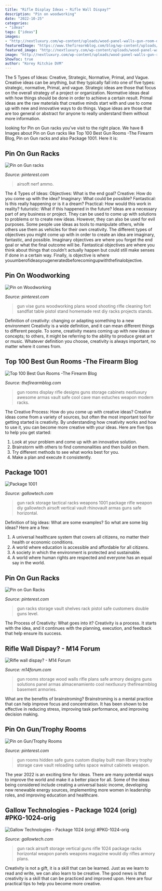 ```yaml
---
title: "Rifle Display Ideas ~ Rifle Wall Dispay?"
description: "Pin on woodworking"
date: "2022-10-25"
categories:
- "ideas"
tags: ["ideas"]
images:
- "http://nextluxury.com/wp-content/uploads/wood-panel-walls-gun-room-design-ideas.jpeg"
featuredImage: "https://www.thefirearmblog.com/blog/wp-content/uploads/2016/03/rifle-display-in-gun-room.jpg"
featured_image: "http://nextluxury.com/wp-content/uploads/wood-panel-walls-gun-room-design-ideas.jpeg"
image: "http://nextluxury.com/wp-content/uploads/wood-panel-walls-gun-room-design-ideas.jpeg"
ShowToc: true
author: "Korey Ritchie DVM"
---
```



The 5 Types of Ideas: Creative, Strategic, Normative, Primal, and Vague.
Creative ideas can be anything, but they typically fall into one of five types: strategic, normative, Primal, and vague. 
Strategic ideas are those that focus on the overall strategy of a project or organization. Normative ideas deal with how things should be done in order to achieve a certain result. Primal ideas are the raw materials that creative minds start with and use to come up with new and innovative ways to do things. Vague ideas are those that are too general or abstract for anyone to really understand them without more information.

	

		
looking for Pin on Gun racks you've visit to the right place. We have 8 Images about Pin on Gun racks like Top 100 Best Gun Rooms -The Firearm Blog, Pin on Gun racks and also Package 1001. Here it is:
		
    
## Pin On Gun Racks

<img loading=lazy src="https://i.pinimg.com/736x/bd/ff/99/bdff99638a1d36b54333cd8bd23b98bd.jpg" onerror="this.onerror=null;this.src='https://tse2.mm.bing.net/th?id=OIP.P0wPAPefqgrM8MXPVNp_NgHaFj&amp;pid=15.1';" alt="Pin on Gun racks">

_Source: pinterest.com_

>airsoft nerf ammo. 

	

The 4 Types of Ideas: Objectives: What is the end goal? Creative: How do you come up with the idea? Imaginary: What could be possible? Fantastical: Is this really happening or is it a dream? Practical: How would this work in reality? futuristic: What if this happened in the future?
Ideas are a necessary part of any business or project. They can be used to come up with solutions to problems or to create new ideas. However, they can also be used for evil purposes. Some people use ideas as tools to manipulate others, while others use them as vehicles for their own creativity. 
The different types of objectives you might come up with in order to create an idea are imaginary, fantastic, and possible. Imaginary objectives are where you forget the end goal or what the final outcome will be. Fantastical objectives are where you think about things that couldn’t actually happen but could still make senses if done in a certain way. Finally, is objective is where youumberofideasyougeneratedbeforecomingupwiththefinalobjective.

    
## Pin On Woodworking

<img loading=lazy src="https://i.pinimg.com/736x/34/f9/d2/34f9d27674385abd77d694dc68b33c5f--gun-storage-vise.jpg" onerror="this.onerror=null;this.src='https://tse3.mm.bing.net/th?id=OIP.ii4p3_pXCjTQ0TXoA-SfgwAAAA&amp;pid=15.1';" alt="Pin on Woodworking">

_Source: pinterest.com_

>gun vise guns woodworking plans wood shooting rifle cleaning fort sandflat table pistol stand homemade rest diy racks projects stands. 

	

Definition of creativity: changing or adapting something to a new environment
Creativity is a wide definition, and it can mean different things to different people. To some, creativity means coming up with new ideas or concepts; to others, it might be referring to the ability to produce great art or music. Whatever definition you choose, creativity is always important, no matter where it comes from.

    
## Top 100 Best Gun Rooms -The Firearm Blog

<img loading=lazy src="https://www.thefirearmblog.com/blog/wp-content/uploads/2016/03/rifle-display-in-gun-room.jpg" onerror="this.onerror=null;this.src='https://tse3.mm.bing.net/th?id=OIP.SKYXPV_yfrNvGyleZsIo5gHaH-&amp;pid=15.1';" alt="Top 100 Best Gun Rooms -The Firearm Blog">

_Source: thefirearmblog.com_

>gun rooms display rifle designs guns storage cabinets nextluxury awesome armas vault safe cool cave man estuches weapon modern racks. 

	

The Creative Process: How do you come up with creative ideas?
Creative ideas come from a variety of sources, but often the most important tool for getting started is creativity. By understanding how creativity works and how to use it, you can become more creative with your ideas. Here are five tips to help you get started: 
1. Look at your problem and come up with an innovative solution.
2. Brainstorm with others to find commonalities and then build on them. 
3. Try different methods to see what works best for you. 
4. Make a plan and execute it consistently. 

    
## Package 1001

<img loading=lazy src="http://www.gallowtech.com/Shared/Images/Product/Package-1001/1001.jpg" onerror="this.onerror=null;this.src='https://tse3.mm.bing.net/th?id=OIP.Rcvsc-yzQC-M9qCv4kynVgHaHy&amp;pid=15.1';" alt="Package 1001">

_Source: gallowtech.com_

>gun rack storage tactical racks weapons 1001 package rifle weapon diy gallowtech airsoft vertical vault rhinovault armas guns safe horizontal. 

	

Definition of big ideas: What are some examples?
So what are some big ideas? Here are a few: 
1. A universal healthcare system that covers all citizens, no matter their health or economic conditions. 
2. A world where education is accessible and affordable for all citizens. 
3. A society in which the environment is protected and sustainable. 
4. A world where human rights are respected and everyone has an equal say in the world.

    
## Pin On Gun Racks

<img loading=lazy src="https://i.pinimg.com/736x/7b/8c/52/7b8c521f5970774f005df195312dd7e8--gun-racks-storage-shelves.jpg" onerror="this.onerror=null;this.src='https://tse4.mm.bing.net/th?id=OIP.xqsiVKP6p3l32NTpPh5dhgHaFj&amp;pid=15.1';" alt="Pin on Gun Racks">

_Source: pinterest.com_

>gun racks storage vault shelves rack pistol safe customers double guns level. 

	

The Process of Creativity: What goes into it?
Creativity is a process. It starts with the idea, and it continues with the planning, execution, and feedback that help ensure its success.

    
## Rifle Wall Dispay? - M14 Forum

<img loading=lazy src="http://nextluxury.com/wp-content/uploads/wood-panel-walls-gun-room-design-ideas.jpeg" onerror="this.onerror=null;this.src='https://tse3.mm.bing.net/th?id=OIP.PMI25Btvc-scCa_vEXtNDAHaFj&amp;pid=15.1';" alt="Rifle wall dispay? - M14 Forum">

_Source: m14forum.com_

>gun rooms storage wood walls rifle plans safe armory designs guns solutions panel armas almacenamiento cool nextluxury thefirearmblog basement armories. 

	

What are the benefits of brainstroming?
Brainstroming is a mental practice that can help improve focus and concentration. It has been shown to be effective in reducing stress, improving task performance, and improving decision making.

    
## Pin On Gun/Trophy Rooms

<img loading=lazy src="https://i.pinimg.com/originals/20/62/9b/20629b573f0c7871cad6d24bcb0a4b84.jpg" onerror="this.onerror=null;this.src='https://tse1.mm.bing.net/th?id=OIP.GLpwArBObAWojc0pPOFs-AHaJY&amp;pid=15.1';" alt="Pin on Gun/Trophy Rooms">

_Source: pinterest.com_

>gun rooms hidden safe guns custom display built man library trophy storage cave vault reloading safes space walnut cabinets weapon. 

	

The year 2022 is an exciting time for ideas. There are many potential ways to improve the world and make it a better place for all. Some of the ideas being considered include creating a universal basic income, developing new renewable energy sources, implementing more women in leadership roles, and improving education and healthcare.

    
## Gallow Technologies - Package 1024 (orig) #PKG-1024-orig

<img loading=lazy src="http://www.gallowtech.com/Shared/Images/Product/Package-1024/1024.jpg" onerror="this.onerror=null;this.src='https://tse4.mm.bing.net/th?id=OIP.yI1xPzgCrCZSa11zSZnwmwHaJx&amp;pid=15.1';" alt="Gallow Technologies - Package 1024 (orig) #PKG-1024-orig">

_Source: gallowtech.com_

>gun rack airsoft storage vertical guns rifle 1024 package racks horizontal weapon panels weapons magazine would diy rifles armory plans. 

	

Creativity is not a gift, it is a skill that can be learned. Just as we learn to read and write, we can also learn to be creative. The good news is that creativity is a skill that can be practiced and improved upon. Here are four practical tips to help you become more creative.

